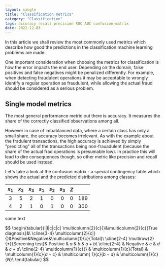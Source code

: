 ```yaml
---
layout: single
title: "Classification metrics"
category: "Classification"
tags: accuracy recall precision ROC AUC confusion-matrix
date: 2022-12-03
---
```


In this article we shall review the most commonly used metrics which describe how good the predictions in the classification machine learning problems are made. 

One important consideration when choosing the metrics for classification is how the error impacts the end user. Depending on the domain, false positives and false negatives might be penalized differently. For example, when detecting fraudulent operations it may be acceptable to wrongly identify a regular operation as fraudulent,  while allowing the actual fraud should be considered as a serious problem.

## Single model metrics

The most general performance metric out there is accuracy. It measures the share of the correctly classified observations among all. 

However in case of imbablanced data, where a certain class has only a small share, the accuracy becomes irrelevant. As with the example about the fradulent transactions, the high accuracy is achieved by simply "predicting" all of the transactions being non-frauadulent (because the share of the actual frad operations is presumable low). In practice this will lead to dire consequences though, so other metric like precision and recall should be used instead.

Let's take a look at the confusion matrix - a special contingency table which shows the actual and the predicted distributions among classes: 

|$x_1$|$x_2$|$x_3$|$s_1$|$s_2$|$s_3$| $Z$ |     |
|:---:|:---:|:---:|:---:|:---:|:---:|:---:|:---:|
|  3  |  5  |  2  |  1  |  0  |  0  |  0  | 189 |
|  4  |  2  |  1  |  0  |  1  |  0  |  0  | 300 |

some text

$$
\begin{tabular}{l|l|c|c|c}
\multicolumn{2}{c}{}&\multicolumn{2}{c}{True diagnosis}&\\
\cline{3-4}
\multicolumn{2}{c|}{}&Positive&Negative&\multicolumn{1}{c}{Total}\\
\cline{2-4}
\multirow{2}{*}{Screening test}& Positive & $a$ & $b$ & $a+b$\\
\cline{2-4}
& Negative & $c$ & $d$ & $c+d$\\
\cline{2-4}
\multicolumn{1}{c}{} & \multicolumn{1}{c}{Total} & \multicolumn{1}{c}{$a+c$} & \multicolumn{    1}{c}{$b+d$} & \multicolumn{1}{c}{$N$}\\
\end{tabular}
$$

